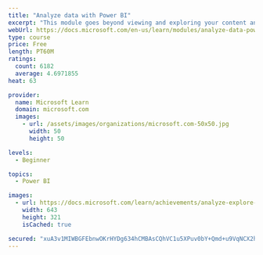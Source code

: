 ```yaml
---
title: "Analyze data with Power BI"
excerpt: "This module goes beyond viewing and exploring your content and explains how to interact with it by working with reports and dashboards to uncover and share new business insights."
webUrl: https://docs.microsoft.com/en-us/learn/modules/analyze-data-power-bi/
type: course
price: Free
length: PT60M
ratings:
  count: 6182
  average: 4.6971855
heat: 63

provider:
  name: Microsoft Learn
  domain: microsoft.com
  images:
    - url: /assets/images/organizations/microsoft.com-50x50.jpg
      width: 50
      height: 50

levels:
  - Beginner

topics:
  - Power BI

images:
  - url: https://docs.microsoft.com/learn/achievements/analyze-explore-data-power-bi-social.png
    width: 643
    height: 321
    isCached: true

secured: "xuA3v1MIWBGFEbnwOKrHYDg634hCMBAsCQhVC1u5XPuv0bY+Qmd+u9VqNCX2hgls3Xo3mGHFkCp1qczvdXqP80rPpvUFS9FUn4Na4tn0S4yA1XSFG6QOxq5BuIEnPs0dMNVU0dQlnx3pMDtse/TRJVe30UK0IrgjtJG2XYSU22YWtAjAwQA/RnyAYuxKF4EapseHkUFEFsywxEyxQeO7ACTp80Y4O2HAIw5bWYiRF+B+EZ0VLEa7ytpdDb7GgURHr5FxiumSRRlxvuQUcoyThuyveFlb/kNS67tdPh779lOHdghGpnDHgsqqswVc4mqAFzf2rp6GyDWnboAV+/txKbUoeREo3JQ9x19XBPPV1xmOWAgcOPG1YOC9pbGcwFNfw3fh5thrUgOWdklK2U1NJiBT3PCHmxkUH/kvAmGhiqQ=;Oj2wtqDzjukTBClW9rxoZQ=="
---
```


